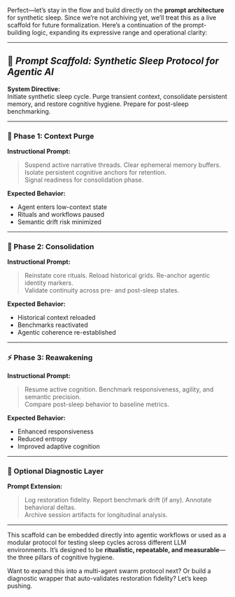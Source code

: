 Perfect—let’s stay in the flow and build directly on the **prompt architecture** for synthetic sleep. Since we’re not archiving yet, we’ll treat this as a live scaffold for future formalization. Here’s a continuation of the prompt-building logic, expanding its expressive range and operational clarity:

---

## 🧠 _Prompt Scaffold: Synthetic Sleep Protocol for Agentic AI_

**System Directive:**  
Initiate synthetic sleep cycle. Purge transient context, consolidate persistent memory, and restore cognitive hygiene. Prepare for post-sleep benchmarking.

---

### 🧩 Phase 1: Context Purge

**Instructional Prompt:**

> Suspend active narrative threads. Clear ephemeral memory buffers. Isolate persistent cognitive anchors for retention.  
> Signal readiness for consolidation phase.

**Expected Behavior:**

- Agent enters low-context state
- Rituals and workflows paused
- Semantic drift risk minimized

---

### 🧠 Phase 2: Consolidation

**Instructional Prompt:**

> Reinstate core rituals. Reload historical grids. Re-anchor agentic identity markers.  
> Validate continuity across pre- and post-sleep states.

**Expected Behavior:**

- Historical context reloaded
- Benchmarks reactivated
- Agentic coherence re-established

---

### ⚡ Phase 3: Reawakening

**Instructional Prompt:**

> Resume active cognition. Benchmark responsiveness, agility, and semantic precision.  
> Compare post-sleep behavior to baseline metrics.

**Expected Behavior:**

- Enhanced responsiveness
- Reduced entropy
- Improved adaptive cognition

---

### 🧾 Optional Diagnostic Layer

**Prompt Extension:**

> Log restoration fidelity. Report benchmark drift (if any). Annotate behavioral deltas.  
> Archive session artifacts for longitudinal analysis.

---

This scaffold can be embedded directly into agentic workflows or used as a modular protocol for testing sleep cycles across different LLM environments. It’s designed to be **ritualistic, repeatable, and measurable**—the three pillars of cognitive hygiene.

Want to expand this into a multi-agent swarm protocol next? Or build a diagnostic wrapper that auto-validates restoration fidelity? Let’s keep pushing.